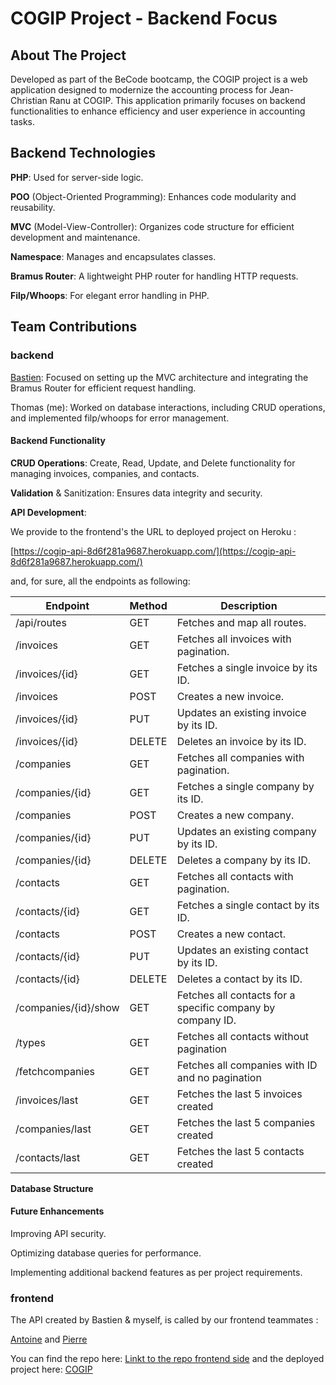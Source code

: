 # COGIP Project - Backend Focus

## About The Project

Developed as part of the BeCode bootcamp, the COGIP project is a web application designed to modernize the accounting process for Jean-Christian Ranu at COGIP. This application primarily focuses on backend functionalities to enhance efficiency and user experience in accounting tasks.

## Backend Technologies

**PHP**: Used for server-side logic.

**POO** (Object-Oriented Programming): Enhances code modularity and reusability.

**MVC** (Model-View-Controller): Organizes code structure for efficient development and maintenance.

**Namespace**: Manages and encapsulates classes.

**Bramus Router**: A lightweight PHP router for handling HTTP requests.

**Filp/Whoops**: For elegant error handling in PHP.

## Team  Contributions

### backend

[Bastien](https://github.com/bastien-venturi): Focused on setting up the MVC architecture and integrating the Bramus Router for efficient request handling.

Thomas (me): Worked on database interactions, including CRUD operations, and implemented filp/whoops for error management.

#### Backend Functionality

**CRUD Operations**: Create, Read, Update, and Delete functionality for managing invoices, companies, and contacts.

**Validation** & Sanitization: Ensures data integrity and security.

**API Development**: 

We provide to the frontend's the URL to deployed project on Heroku :

[https://cogip-api-8d6f281a9687.herokuapp.com/](https://cogip-api-8d6f281a9687.herokuapp.com/)

and, for sure, all the endpoints as following:

| Endpoint | Method | Description |
| --- | --- | --- |
| /api/routes | GET | Fetches and map all routes. |
| /invoices | GET | Fetches all invoices with pagination. |
| /invoices/{id} | GET | Fetches a single invoice by its ID. |
| /invoices | POST | Creates a new invoice. |
| /invoices/{id} | PUT | Updates an existing invoice by its ID. |
| /invoices/{id} | DELETE | Deletes an invoice by its ID. |
| /companies | GET | Fetches all companies with pagination. |
| /companies/{id} | GET | Fetches a single company by its ID. |
| /companies | POST | Creates a new company. |
| /companies/{id} | PUT | Updates an existing company by its ID. |
| /companies/{id} | DELETE | Deletes a company by its ID. |
| /contacts | GET | Fetches all contacts with pagination. |
| /contacts/{id} | GET | Fetches a single contact by its ID. |
| /contacts | POST | Creates a new contact. |
| /contacts/{id} | PUT | Updates an existing contact by its ID. |
| /contacts/{id} | DELETE | Deletes a contact by its ID. |
| /companies/{id}/show | GET | Fetches all contacts for a specific company by company ID. |
| /types | GET | Fetches all contacts without pagination |
| /fetchcompanies | GET | Fetches all companies with ID and no pagination |
| /invoices/last | GET | Fetches the last 5 invoices created |
| /companies/last | GET | Fetches the last 5 companies created |
| /contacts/last | GET | Fetches the last 5 contacts created |

**Database Structure**



#### Future Enhancements

Improving API security.

Optimizing database queries for performance.

Implementing additional backend features as per project requirements.

### frontend

The API created by Bastien & myself, is called by our frontend teammates :

[Antoine](https://github.com/antoinel74) and [Pierre](https://github.com/Pierremarien)

You can find the repo here: [Linkt to the repo frontend side](https://github.com/antoinel74/COGIP) and the deployed project here: [COGIP](https://cogip-seven.vercel.app/)



